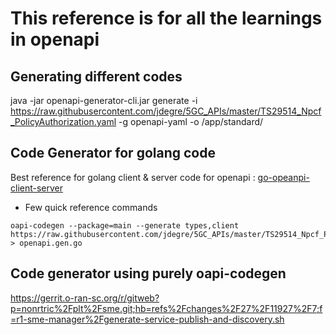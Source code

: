 # This reference is for all the learnings in openapi

## Generating different codes
java -jar openapi-generator-cli.jar generate -i  https://raw.githubusercontent.com/jdegre/5GC_APIs/master/TS29514_Npcf_PolicyAuthorization.yaml -g openapi-yaml  -o /app/standard/

## Code Generator for golang code
Best reference for golang client & server code for openapi : [go-opeanpi-client-server](https://medium.com/@MikeMwita/generating-go-code-from-openapi-specification-document-ae225e49e970)

* Few quick reference commands
```
oapi-codegen --package=main --generate types,client https://raw.githubusercontent.com/jdegre/5GC_APIs/master/TS29514_Npcf_PolicyAuthorization.yaml > openapi.gen.go
```
## Code generator using purely oapi-codegen
https://gerrit.o-ran-sc.org/r/gitweb?p=nonrtric%2Fplt%2Fsme.git;hb=refs%2Fchanges%2F27%2F11927%2F7;f=r1-sme-manager%2Fgenerate-service-publish-and-discovery.sh  

